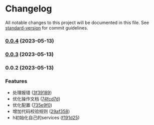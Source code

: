 # Changelog

All notable changes to this project will be documented in this file. See [standard-version](https://github.com/conventional-changelog/standard-version) for commit guidelines.

### [0.0.4](https://github.com/leigong421/lg-services/compare/v0.0.3...v0.0.4) (2023-05-13)

### [0.0.3](https://github.com/leigong421/lg-services/compare/v0.0.2...v0.0.3) (2023-05-13)

### 0.0.2 (2023-05-13)


### Features

* 处理报错 ([3f39189](https://github.com/leigong421/lg-services/commit/3f39189de1de6f0e152026abf4c2bddaace03f26))
* 优化操作文档 ([74fcd7d](https://github.com/leigong421/lg-services/commit/74fcd7dbd4dacea41e7d2ea0d1290ecdb9433b83))
* 优化配置 ([735e9f0](https://github.com/leigong421/lg-services/commit/735e9f0d6515ce063ce172b763a942d6f49e6b2f))
* 增加代码校验规则 ([29af358](https://github.com/leigong421/lg-services/commit/29af358643c36388d0ff0882bb74823d0ceddf7c))
* h初始化自己的services ([f191d25](https://github.com/leigong421/lg-services/commit/f191d256f02ed597ffe347d8f1f909e6b10b140c))
